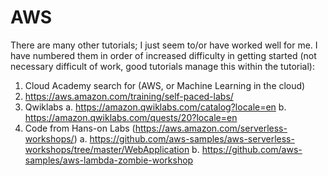 # AWS
There are many other tutorials; 
I just seem to/or have worked well for me. I have numbered them in order of increased difficulty in getting started (not necessary 
difficult of work, good tutorials manage this within the tutorial):

1.	Cloud Academy search for (AWS, or Machine Learning in the cloud)
2.	https://aws.amazon.com/training/self-paced-labs/
3.	Qwiklabs
a.	https://amazon.qwiklabs.com/catalog?locale=en
b.	https://amazon.qwiklabs.com/quests/20?locale=en
4.	Code from Hans-on Labs (https://aws.amazon.com/serverless-workshops/)
a.	https://github.com/aws-samples/aws-serverless-workshops/tree/master/WebApplication
b.	https://github.com/aws-samples/aws-lambda-zombie-workshop
